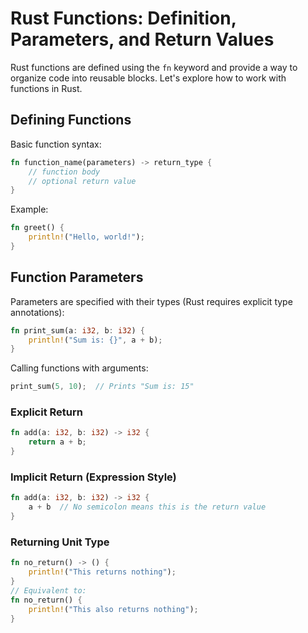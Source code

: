 
# Rust Functions: Definition, Parameters, and Return Values

Rust functions are defined using the `fn` keyword and provide a way to organize code into reusable blocks. Let's explore how to work with functions in Rust.

## Defining Functions

Basic function syntax:
```rust
fn function_name(parameters) -> return_type {
    // function body
    // optional return value
}
```

Example:
```rust
fn greet() {
    println!("Hello, world!");
}
```

## Function Parameters

Parameters are specified with their types (Rust requires explicit type annotations):

```rust
fn print_sum(a: i32, b: i32) {
    println!("Sum is: {}", a + b);
}
```

Calling functions with arguments:
```rust
print_sum(5, 10);  // Prints "Sum is: 15"
```

### Explicit Return
```rust
fn add(a: i32, b: i32) -> i32 {
    return a + b;
}
```

### Implicit Return (Expression Style)
```rust
fn add(a: i32, b: i32) -> i32 {
    a + b  // No semicolon means this is the return value
}
```

### Returning Unit Type

```rust
fn no_return() -> () {
    println!("This returns nothing");
}
// Equivalent to:
fn no_return() {
    println!("This also returns nothing");
}
```
